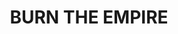 ---
title: "BURN THE EMPIRE"
tags:
  categories: 3d
client: "Personal"
blurb: "Album art for Ani Klang's BURN THE EMPIRE on Hyperboloid"
showmore: false
photoset:
  id: https://www.flickr.com/photos/136394409@N04/albums/72177720297418171
carousel: [
  "2434103926"
]
---